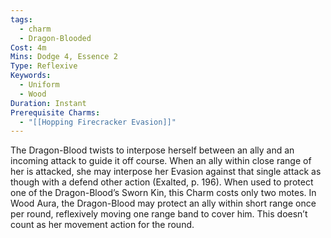 ```yaml
---
tags:
  - charm
  - Dragon-Blooded
Cost: 4m
Mins: Dodge 4, Essence 2
Type: Reflexive
Keywords:
  - Uniform
  - Wood
Duration: Instant
Prerequisite Charms:
  - "[[Hopping Firecracker Evasion]]"
---
```

The Dragon-Blood twists to interpose herself between an ally and an incoming attack to guide it off course. When an ally within close range of her is attacked, she may interpose her Evasion against that single attack as though with a defend other action (Exalted, p. 196). When used to protect one of the Dragon-Blood’s Sworn Kin, this Charm costs only two motes. In Wood Aura, the Dragon-Blood may protect an ally within short range once per round, reflexively moving one range band to cover him. This doesn’t count as her movement action for the round.